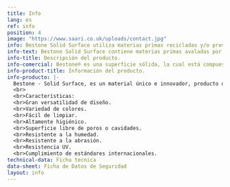 ```yaml
---
title: Info
lang: es
ref: info
position: 4
image: "https://www.saari.co.uk/uploads/contact.jpg"
info: Bestone Solid Surface utiliza materias primas recicladas y/o provenientes de fuentes naturales renovables, esto nos ayuda a crear un producto sostenible y por supuesto amigable con el medio ambiente.
info-text: Bestone Solid Surface contiene materias primas avaladas por ACC (American Chemistry Council) a través de Responsible Care, una iniciativa global en la que las empresas que lo integran son líderes de la industria, unidas por un compromiso para abordar los desafíos y mejorar continuamente el desempeño de la industria química.
info-title: Descripción del producto.
info-comercial: Bestone® es una superficie sólida, la cual está compuesta por una extraordinaria fórmula con base de poliéster/acrílica y minerales 100% puros, lo que la convierte en un producto sustentable, ya que está formulada con materias primas recicladas o provenientes de fuentes naturales renovables.  Bestone® es resistente a las manchas ya que su superficie no es porosa y por lo tanto, no absorbe la humedad; tiene una alta resistencia al impacto; mucho más que la mayoría de las piedras naturales usadas en la fabricación de cubiertas.  Puede soportar temperaturas de hasta 185°C (365°F), es totalmente reparable. Debido a su material homogéneo en todo su espesor, no es una simple capa delgada de cubrimiento. Bestone® es tan higiénico que puede estar en contacto directo con los alimentos sin contaminarlos, esto ocurre debido a que su superficie es tan compacta que las colonias de bacterias no encuentran lugar para anidarse.  Bestone® tiene una amplia gama en colores, lavabos, fregaderos, bases para regadera, paneles de pared y lo más importante es que puede ser moldeado prácticamente de cualquier forma. Además, está disponible en cubiertas de baño y de cocina, barras de bar, cubiertas de mesa, mostradores y muchos usos más, que le hacen la mejor opción para aplicaciones residenciales y comerciales.
info-product-title: Información del producto.
info-producto: |-
  Bestone - Solid Surface, es un material único e innovador, producto de la formulación de plásticos de alta ingeniería, que transforma la imagen tradicional de cualquier superficie y que puede moldearse en formas complejas tales como lavabos, fregaderos, bases para regadera y ahora, en lavaderos que cambiarán para siempre su forma de proyectar el cuarto de lavado.  Bestone – Solid Surface es un material formulado y producido en México para mercados internacionales. Grandes empresas en el mercado de la superficie sólida, avalan nuestra calidad como clientes satisfechos.
  <br>
  <br>Características:
  <br>Gran versatilidad de diseño.
  <br>Variedad de colores.
  <br>Fácil de limpiar.
  <br>Altamente higiénico.
  <br>Superficie libre de poros o cavidades.
  <br>Resistente a la humedad.
  <br>Resistente a la abrasión.
  <br>Resistencia UV.
  <br>Cumplimiento de estándares internacionales.
technical-data: Ficha tecnica
data-sheet: Ficha de Datos de Seguridad
layout: info
---
```

